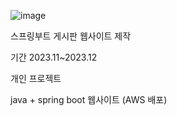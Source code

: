![image](https://github.com/tenxx10/CRUD-project/assets/143534556/dad40399-c1ed-45e4-9f84-b31af7a7f010)

 
 스프링부트 게시판 웹사이트 제작

기간 2023.11~2023.12

개인 프로젝트

java + spring boot 웹사이트 (AWS 배포)
